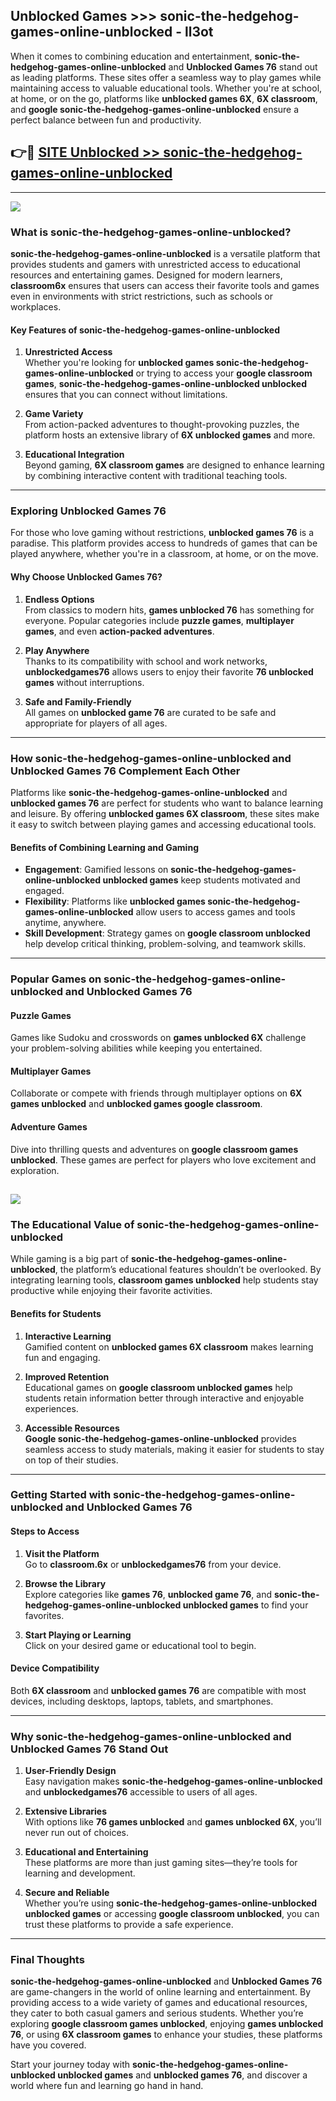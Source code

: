 ## Unblocked Games >>> sonic-the-hedgehog-games-online-unblocked - ll3ot 

When it comes to combining education and entertainment, **sonic-the-hedgehog-games-online-unblocked** and **Unblocked Games 76** stand out as leading platforms. These sites offer a seamless way to play games while maintaining access to valuable educational tools. Whether you're at school, at home, or on the go, platforms like **unblocked games 6X**, **6X classroom**, and **google sonic-the-hedgehog-games-online-unblocked** ensure a perfect balance between fun and productivity.
## 👉🔴 [SITE Unblocked >> sonic-the-hedgehog-games-online-unblocked](http://unblockedgames.edu.pl?title=sonic-the-hedgehog-games-online-unblocked&ref=24J)
---
<a href="http://unblockedgames.edu.pl?title=sonic-the-hedgehog-games-online-unblocked&ref=24J/"><img src="https://github.com/user-attachments/assets/438f12ca-57a4-47a3-8ead-c64da593a1e5"/></a>
### What is sonic-the-hedgehog-games-online-unblocked?  

**sonic-the-hedgehog-games-online-unblocked** is a versatile platform that provides students and gamers with unrestricted access to educational resources and entertaining games. Designed for modern learners, **classroom6x** ensures that users can access their favorite tools and games even in environments with strict restrictions, such as schools or workplaces.  

#### Key Features of sonic-the-hedgehog-games-online-unblocked  

1. **Unrestricted Access**  
   Whether you're looking for **unblocked games sonic-the-hedgehog-games-online-unblocked** or trying to access your **google classroom games**, **sonic-the-hedgehog-games-online-unblocked unblocked** ensures that you can connect without limitations.  

2. **Game Variety**  
   From action-packed adventures to thought-provoking puzzles, the platform hosts an extensive library of **6X unblocked games** and more.  

3. **Educational Integration**  
   Beyond gaming, **6X classroom games** are designed to enhance learning by combining interactive content with traditional teaching tools.  



---

### Exploring Unblocked Games 76  

For those who love gaming without restrictions, **unblocked games 76** is a paradise. This platform provides access to hundreds of games that can be played anywhere, whether you're in a classroom, at home, or on the move.  

#### Why Choose Unblocked Games 76?  

1. **Endless Options**  
   From classics to modern hits, **games unblocked 76** has something for everyone. Popular categories include **puzzle games**, **multiplayer games**, and even **action-packed adventures**.  

2. **Play Anywhere**  
   Thanks to its compatibility with school and work networks, **unblockedgames76** allows users to enjoy their favorite **76 unblocked games** without interruptions.  

3. **Safe and Family-Friendly**  
   All games on **unblocked game 76** are curated to be safe and appropriate for players of all ages.  

---

### How sonic-the-hedgehog-games-online-unblocked and Unblocked Games 76 Complement Each Other  

Platforms like **sonic-the-hedgehog-games-online-unblocked** and **unblocked games 76** are perfect for students who want to balance learning and leisure. By offering **unblocked games 6X classroom**, these sites make it easy to switch between playing games and accessing educational tools.  

#### Benefits of Combining Learning and Gaming  

- **Engagement**: Gamified lessons on **sonic-the-hedgehog-games-online-unblocked unblocked games** keep students motivated and engaged.  
- **Flexibility**: Platforms like **unblocked games sonic-the-hedgehog-games-online-unblocked** allow users to access games and tools anytime, anywhere.  
- **Skill Development**: Strategy games on **google classroom unblocked** help develop critical thinking, problem-solving, and teamwork skills.  

---

### Popular Games on sonic-the-hedgehog-games-online-unblocked and Unblocked Games 76  

#### Puzzle Games  

Games like Sudoku and crosswords on **games unblocked 6X** challenge your problem-solving abilities while keeping you entertained.  

#### Multiplayer Games  

Collaborate or compete with friends through multiplayer options on **6X games unblocked** and **unblocked games google classroom**.  

#### Adventure Games  

Dive into thrilling quests and adventures on **google classroom games unblocked**. These games are perfect for players who love excitement and exploration.  

<a href="http://download.freeplayer.one?title=sonic-the-hedgehog-games-online-unblocked&ref=23D/"><img src="https://github.com/user-attachments/assets/fe0c3e91-c8e1-489c-acf0-e2f614c12fb8"/></a>
---

### The Educational Value of sonic-the-hedgehog-games-online-unblocked  

While gaming is a big part of **sonic-the-hedgehog-games-online-unblocked**, the platform’s educational features shouldn’t be overlooked. By integrating learning tools, **classroom games unblocked** help students stay productive while enjoying their favorite activities.  

#### Benefits for Students  

1. **Interactive Learning**  
   Gamified content on **unblocked games 6X classroom** makes learning fun and engaging.  

2. **Improved Retention**  
   Educational games on **google classroom unblocked games** help students retain information better through interactive and enjoyable experiences.  

3. **Accessible Resources**  
   **Google sonic-the-hedgehog-games-online-unblocked** provides seamless access to study materials, making it easier for students to stay on top of their studies.  

---

### Getting Started with sonic-the-hedgehog-games-online-unblocked and Unblocked Games 76  

#### Steps to Access  

1. **Visit the Platform**  
   Go to **classroom.6x** or **unblockedgames76** from your device.  

2. **Browse the Library**  
   Explore categories like **games 76**, **unblocked game 76**, and **sonic-the-hedgehog-games-online-unblocked unblocked games** to find your favorites.  

3. **Start Playing or Learning**  
   Click on your desired game or educational tool to begin.  

#### Device Compatibility  

Both **6X classroom** and **unblocked games 76** are compatible with most devices, including desktops, laptops, tablets, and smartphones.  

---

### Why sonic-the-hedgehog-games-online-unblocked and Unblocked Games 76 Stand Out  

1. **User-Friendly Design**  
   Easy navigation makes **sonic-the-hedgehog-games-online-unblocked** and **unblockedgames76** accessible to users of all ages.  

2. **Extensive Libraries**  
   With options like **76 games unblocked** and **games unblocked 6X**, you’ll never run out of choices.  

3. **Educational and Entertaining**  
   These platforms are more than just gaming sites—they’re tools for learning and development.  

4. **Secure and Reliable**  
   Whether you’re using **sonic-the-hedgehog-games-online-unblocked unblocked games** or accessing **google classroom unblocked**, you can trust these platforms to provide a safe experience.  

---

### Final Thoughts  

**sonic-the-hedgehog-games-online-unblocked** and **Unblocked Games 76** are game-changers in the world of online learning and entertainment. By providing access to a wide variety of games and educational resources, they cater to both casual gamers and serious students. Whether you’re exploring **google classroom games unblocked**, enjoying **games unblocked 76**, or using **6X classroom games** to enhance your studies, these platforms have you covered.  

Start your journey today with **sonic-the-hedgehog-games-online-unblocked unblocked games** and **unblocked games 76**, and discover a world where fun and learning go hand in hand.  